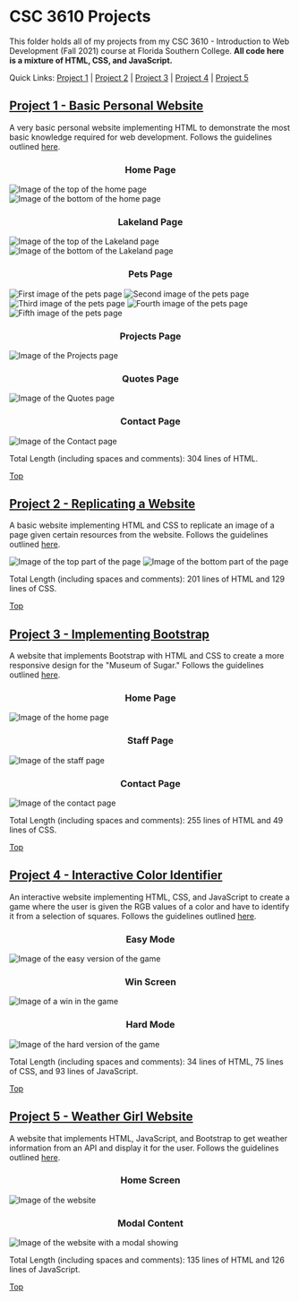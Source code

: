 # CSC 3610 Projects
This folder holds all of my projects from my CSC 3610 - Introduction to Web Development (Fall 2021) course at Florida Southern College.
**All code here is a mixture of HTML, CSS, and JavaScript.**

Quick Links: [Project 1](https://github.com/JacobKnox/Jacob-Knox-Projects/blob/main/CSC%203610#project-1---basic-personal-website) | [Project 2](https://github.com/JacobKnox/Jacob-Knox-Projects/blob/main/CSC%203610#project-2---replicating-a-website) | [Project 3](https://github.com/JacobKnox/Jacob-Knox-Projects/tree/main/CSC%203610#project-3---implementing-bootstrap) | [Project 4](https://github.com/JacobKnox/Jacob-Knox-Projects/tree/main/CSC%203610#project-4---interactive-color-identifier) | [Project 5](https://github.com/JacobKnox/Jacob-Knox-Projects/tree/main/CSC%203610#project-5---weather-girl-website)

## [Project 1 - Basic Personal Website](https://github.com/JacobKnox/Jacob-Knox-Projects/tree/main/CSC%203610/Project%201)
A very basic personal website implementing HTML to demonstrate the most basic knowledge required for web development. Follows the guidelines outlined [here](https://github.com/JacobKnox/Jacob-Knox-Projects/blob/main/CSC%203610/Project%20Guidelines/Project%201%20Guidelines.pdf).

### **<p align="center">Home Page</p>**
![Image of the top of the home page](https://github.com/JacobKnox/Jacob-Knox-Projects/blob/main/CSC%203610/Images/Personal%20Home%201.png)
![Image of the bottom of the home page](https://github.com/JacobKnox/Jacob-Knox-Projects/blob/main/CSC%203610/Images/Personal%20Home%202.png)
### **<p align="center">Lakeland Page</p>**
![Image of the top of the Lakeland page](https://github.com/JacobKnox/Jacob-Knox-Projects/blob/main/CSC%203610/Images/Personal%20Lakeland%201.png)
![Image of the bottom of the Lakeland page](https://github.com/JacobKnox/Jacob-Knox-Projects/blob/main/CSC%203610/Images/Personal%20Lakeland%202.png)
### **<p align="center">Pets Page</p>**
![First image of the pets page](https://github.com/JacobKnox/Jacob-Knox-Projects/blob/main/CSC%203610/Images/Personal%20Pets%201.png)
![Second image of the pets page](https://github.com/JacobKnox/Jacob-Knox-Projects/blob/main/CSC%203610/Images/Personal%20Pets%202.png)
![Third image of the pets page](https://github.com/JacobKnox/Jacob-Knox-Projects/blob/main/CSC%203610/Images/Personal%20Pets%203.png)
![Fourth image of the pets page](https://github.com/JacobKnox/Jacob-Knox-Projects/blob/main/CSC%203610/Images/Personal%20Pets%204.png)
![Fifth image of the pets page](https://github.com/JacobKnox/Jacob-Knox-Projects/blob/main/CSC%203610/Images/Personal%20Pets%205.png)
### **<p align="center">Projects Page</p>**
![Image of the Projects page](https://github.com/JacobKnox/Jacob-Knox-Projects/blob/main/CSC%203610/Images/Personal%20Projects.png)
### **<p align="center">Quotes Page</p>**
![Image of the Quotes page](https://github.com/JacobKnox/Jacob-Knox-Projects/blob/main/CSC%203610/Images/Personal%20Quotes.png)
### **<p align="center">Contact Page</p>**
![Image of the Contact page](https://github.com/JacobKnox/Jacob-Knox-Projects/blob/main/CSC%203610/Images/Personal%20Contact.png)

Total Length (including spaces and comments): 304 lines of HTML.

[Top](https://github.com/JacobKnox/Jacob-Knox-Projects/blob/main/CSC%203610#readme)

## [Project 2 - Replicating a Website](https://github.com/JacobKnox/Jacob-Knox-Projects/tree/main/CSC%203610/Project%202)
A basic website implementing HTML and CSS to replicate an image of a page given certain resources from the website. Follows the guidelines outlined [here](https://github.com/JacobKnox/Jacob-Knox-Projects/blob/main/CSC%203610/Project%20Guidelines/Project%202%20Guidelines.pdf).

![Image of the top part of the page](https://github.com/JacobKnox/Jacob-Knox-Projects/blob/main/CSC%203610/Images/TMNT%20Top.png)
![Image of the bottom part of the page](https://github.com/JacobKnox/Jacob-Knox-Projects/blob/main/CSC%203610/Images/TMNT%20Bottom.png)

Total Length (including spaces and comments): 201 lines of HTML and 129 lines of CSS.

[Top](https://github.com/JacobKnox/Jacob-Knox-Projects/blob/main/CSC%203610#readme)

## [Project 3 - Implementing Bootstrap](https://github.com/JacobKnox/Jacob-Knox-Projects/tree/main/CSC%203610/Project%203)
A website that implements Bootstrap with HTML and CSS to create a more responsive design for the "Museum of Sugar." Follows the guidelines outlined [here](https://github.com/JacobKnox/Jacob-Knox-Projects/blob/main/CSC%203610/Project%20Guidelines/Project%203%20Guidelines.pdf).

### **<p align="center">Home Page</p>**
![Image of the home page](https://github.com/JacobKnox/Jacob-Knox-Projects/blob/main/CSC%203610/Images/MOS%20Home.png)
### **<p align="center">Staff Page</p>**
![Image of the staff page](https://github.com/JacobKnox/Jacob-Knox-Projects/blob/main/CSC%203610/Images/MOS%20Staff.png)
### **<p align="center">Contact Page</p>**
![Image of the contact page](https://github.com/JacobKnox/Jacob-Knox-Projects/blob/main/CSC%203610/Images/MOS%20Contact.png)

Total Length (including spaces and comments): 255 lines of HTML and 49 lines of CSS.

[Top](https://github.com/JacobKnox/Jacob-Knox-Projects/blob/main/CSC%203610#readme)

## [Project 4 - Interactive Color Identifier](https://github.com/JacobKnox/Jacob-Knox-Projects/tree/main/CSC%203610/Project%204)
An interactive website implementing HTML, CSS, and JavaScript to create a game where the user is given the RGB values of a color and have to identify it from a selection of squares. Follows the guidelines outlined [here](https://github.com/JacobKnox/Jacob-Knox-Projects/blob/main/CSC%203610/Project%20Guidelines/Project%204%20Guidelines.pdf).

### **<p align="center">Easy Mode</p>**
![Image of the easy version of the game](https://github.com/JacobKnox/Jacob-Knox-Projects/blob/main/CSC%203610/Images/Identifier%20Easy.png)
### **<p align="center">Win Screen</p>**
![Image of a win in the game](https://github.com/JacobKnox/Jacob-Knox-Projects/blob/main/CSC%203610/Images/Identifier%20Win.png)
### **<p align="center">Hard Mode</p>**
![Image of the hard version of the game](https://github.com/JacobKnox/Jacob-Knox-Projects/blob/main/CSC%203610/Images/Identifier%20Hard.png)

Total Length (including spaces and comments): 34 lines of HTML, 75 lines of CSS, and 93 lines of JavaScript.

[Top](https://github.com/JacobKnox/Jacob-Knox-Projects/blob/main/CSC%203610#readme)

## [Project 5 - Weather Girl Website](https://github.com/JacobKnox/Jacob-Knox-Projects/tree/main/CSC%203610/Project%205)
A website that implements HTML, JavaScript, and Bootstrap to get weather information from an API and display it for the user. Follows the guidelines outlined [here](https://github.com/JacobKnox/Jacob-Knox-Projects/blob/main/CSC%203610/Project%20Guidelines/Project%205%20Guidelines.pdf).

### **<p align="center">Home Screen</p>**
![Image of the website](https://github.com/JacobKnox/Jacob-Knox-Projects/blob/main/CSC%203610/Images/Weather%20Weeb.png)
### **<p align="center">Modal Content</p>**
![Image of the website with a modal showing](https://github.com/JacobKnox/Jacob-Knox-Projects/blob/main/CSC%203610/Images/Weather%20Weeb%20Modal.png)

Total Length (including spaces and comments): 135 lines of HTML and 126 lines of JavaScript.

[Top](https://github.com/JacobKnox/Jacob-Knox-Projects/blob/main/CSC%203610#readme)